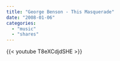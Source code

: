 ```yaml
---
title: "George Benson - This Masquerade"
date: "2008-01-06"
categories:
  - "music"
  - "shares"
---
```


{{< youtube T8eXCdjdSHE >}}
